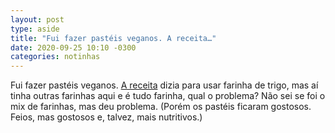```yaml
---
layout: post
type: aside
title: "Fui fazer pastéis veganos. A receita…"
date: 2020-09-25 10:10 -0300
categories: notinhas
---
```

Fui fazer pastéis veganos. [A receita](http://www.docequotidiano.com.br/dentro-de-casa/receitas/pasteis-assados-super-faceis-vegan/) dizia para usar farinha de trigo, mas aí tinha outras farinhas aqui e é tudo farinha, qual o problema? Não sei se foi o mix de farinhas, mas deu problema. (Porém os pastéis ficaram gostosos. Feios, mas gostosos e, talvez, mais nutritivos.)
